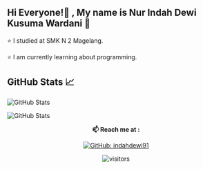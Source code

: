 ## Hi Everyone!👋 , My name is Nur Indah Dewi Kusuma Wardani 🌸
⭐ I studied at SMK N 2 Magelang.

⭐ I am currently learning about programming.



## GitHub Stats 📈
![GitHub Stats](https://github-readme-stats.vercel.app/api/top-langs/?indahdewi91=pasyabill&layout=compact&theme=radical)

![GitHub Stats](https://github-readme-stats.vercel.app/api?username=indahdewi91&show_icons=true&theme=radical)



<div align="center">
  
**📫 Reach me at :**<br>


[![GitHub: indahdewi91](https://img.shields.io/github/followers/indahdewi91?label=indahdewi91&style=social)](https://github.com/indahdewi91)

![visitors](https://visitor-badge.glitch.me/badge?page_id=indahdewi91.visitor-badge)

</div>  
